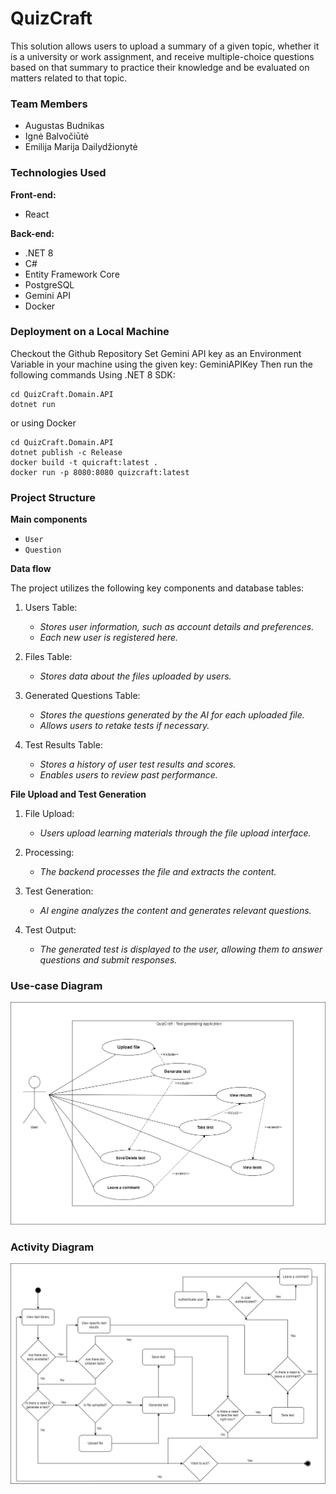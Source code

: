 # QuizCraft

This solution allows users to upload a summary of a given topic, whether it is a university or work assignment, and receive multiple-choice questions based on that summary to practice their knowledge and be evaluated on matters related to that topic.

### Team Members
- Augustas Budnikas
- Ignė Balvočiūtė
- Emilija Marija Dailydžionytė

### Technologies Used

**Front-end:**
- React

**Back-end:**
- .NET 8
- C#
- Entity Framework Core
- PostgreSQL
- Gemini API
- Docker

### Deployment on a Local Machine
Checkout the Github Repository
Set Gemini API key as an Environment Variable in your machine using the given key: GeminiAPIKey
Then run the following commands
Using .NET 8 SDK:
```
cd QuizCraft.Domain.API
dotnet run
```

or using Docker
```
cd QuizCraft.Domain.API
dotnet publish -c Release
docker build -t quicraft:latest .
docker run -p 8080:8080 quizcraft:latest
```

### Project Structure

**Main components**
 - `User`
 - `Question`

**Data flow**

The project utilizes the following key components and database tables:

1. Users Table: 
   - _Stores user information, such as account details and preferences._
   - _Each new user is registered here._

2. Files Table: 
   - _Stores data about the files uploaded by users._

3. Generated Questions Table: 
   - _Stores the questions generated by the AI for each uploaded file._
   - _Allows users to retake tests if necessary._

4. Test Results Table: 
   - _Stores a history of user test results and scores._
   - _Enables users to review past performance._

**File Upload and Test Generation**

1. File Upload: 
   - _Users upload learning materials through the file upload interface._

2. Processing: 
   - _The backend processes the file and extracts the content._

3. Test Generation: 
   - _AI engine analyzes the content and generates relevant questions._

4. Test Output: 
   - _The generated test is displayed to the user, allowing them to answer questions and submit responses._

### Use-case Diagram

![Alt text](./images/use_case_diagram.png)

### Activity Diagram

![Alt text](./images/activity_diagram.png)